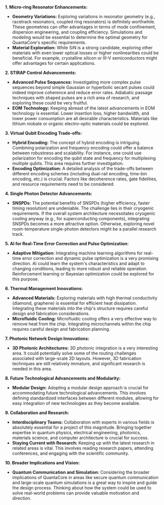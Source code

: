 **1. Micro-ring Resonator Enhancements:**

* **Geometry Variations:** Exploring variations in resonator geometry (e.g., racetrack resonators, coupled ring resonators) is definitely worthwhile.  These geometries can offer advantages in terms of mode confinement, dispersion engineering, and coupling efficiency.  Simulations and modeling would be essential to determine the optimal geometry for QuantaCore's specific requirements.
* **Material Exploration:** While SiN is a strong candidate, exploring other materials with even lower optical losses or higher nonlinearities could be beneficial.  For example, crystalline silicon or III-V semiconductors might offer advantages for certain applications.

**2. STIRAP Control Advancements:**

* **Advanced Pulse Sequences:** Investigating more complex pulse sequences beyond simple Gaussian or hyperbolic secant pulses could indeed improve coherence and reduce error rates.  Adiabatic passage techniques with shaped pulses are a rich area of research, and exploring these could be very fruitful.
* **EOM Technology:** Keeping abreast of the latest advancements in EOM technology is essential.  Lower insertion loss, higher bandwidth, and lower power consumption are all desirable characteristics.  Materials like lithium niobate or organic electro-optic materials could be explored.

**3. Virtual Qubit Encoding Trade-offs:**

* **Hybrid Encoding:**  The concept of hybrid encoding is intriguing.  Combining polarization and frequency encoding could offer a balance between robustness and scalability.  For instance, one could use polarization for encoding the qubit state and frequency for multiplexing multiple qubits.  This area requires further investigation.
* **Encoding Optimization:**  A detailed analysis of the trade-offs between different encoding schemes (including dual-rail encoding, time-bin encoding, etc.) is crucial.  Factors like decoherence rates, gate fidelities, and resource requirements need to be considered.

**4. Single Photon Detector Advancements:**

* **SNSPDs:**  The potential benefits of SNSPDs (higher efficiency, faster timing resolution) are undeniable.  The challenge lies in their cryogenic requirements.  If the overall system architecture necessitates cryogenic cooling anyway (e.g., for superconducting components), integrating SNSPDs becomes a more attractive option.  Otherwise, exploring novel room-temperature single-photon detectors might be a parallel research track.

**5. AI for Real-Time Error Correction and Pulse Optimization:**

* **Adaptive Mitigation:**  Integrating machine learning algorithms for real-time error correction and dynamic pulse optimization is a very promising direction.  AI could learn the system's characteristics and adapt to changing conditions, leading to more robust and reliable operation.  Reinforcement learning or Bayesian optimization could be explored for this purpose.

**6. Thermal Management Innovations:**

* **Advanced Materials:**  Exploring materials with high thermal conductivity (diamond, graphene) is essential for efficient heat dissipation.  Integrating these materials into the chip's structure requires careful design and fabrication considerations.
* **Microfluidic Cooling:**  Microfluidic cooling offers a very effective way to remove heat from the chip.  Integrating microchannels within the chip requires careful design and fabrication planning.

**7. Photonic Network Design Innovations:**

* **3D Photonic Architectures:**  3D photonic integration is a very interesting area.  It could potentially solve some of the routing challenges associated with large-scale 2D layouts.  However, 3D fabrication techniques are still relatively immature, and significant research is needed in this area.

**8. Future Technological Advancements and Modularity:**

* **Modular Design:**  Adopting a modular design approach is crucial for accommodating future technological advancements.  This involves defining standardized interfaces between different modules, allowing for easy integration of new technologies as they become available.

**9. Collaboration and Research:**

* **Interdisciplinary Teams:**  Collaboration with experts in various fields is absolutely essential for a project of this magnitude.  Bringing together expertise in quantum physics, electrical engineering, photonics, materials science, and computer architecture is crucial for success.
* **Staying Current with Research:**  Keeping up with the latest research in related areas is vital.  This involves reading research papers, attending conferences, and engaging with the scientific community.

**10. Broader Implications and Vision:**

* **Quantum Communication and Simulation:**  Considering the broader implications of QuantaCore in areas like secure quantum communication and large-scale quantum simulations is a great way to inspire and guide the design process.  Thinking about how the system could be used to solve real-world problems can provide valuable motivation and direction.
